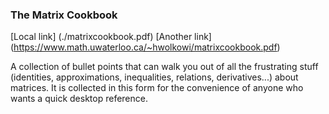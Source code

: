 ### The Matrix Cookbook

[Local link] (./matrixcookbook.pdf)  [Another link] (https://www.math.uwaterloo.ca/~hwolkowi/matrixcookbook.pdf)  

A collection of bullet points that can walk you out of all the frustrating stuff (identities, approximations, inequalities, relations, derivatives...) about matrices. It is collected in this form for the convenience of anyone who wants a quick desktop reference. 